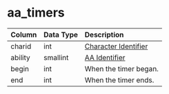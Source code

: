 # aa\_timers

| Column | Data Type | Description |
| :--- | :--- | :--- |
| charid | int | [Character Identifier](../characters/character_data.md) |
| ability | smallint | [AA Identifier](aa_ability.md) |
| begin | int | When the timer began. |
| end | int | When the timer ends. |

